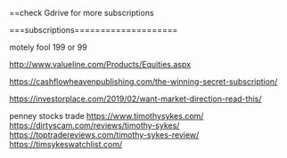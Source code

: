 
==check Gdrive for more subscriptions    


===subscriptions====================

motely fool 199 or 99

http://www.valueline.com/Products/Equities.aspx


https://cashflowheavenpublishing.com/the-winning-secret-subscription/

  
https://investorplace.com/2019/02/want-market-direction-read-this/     
   
   
   penney stocks trade 
https://www.timothysykes.com/      
https://dirtyscam.com/reviews/timothy-sykes/    
https://toptradereviews.com/timothy-sykes-review/    
https://timsykeswatchlist.com/    

